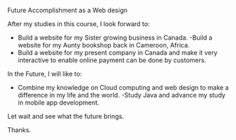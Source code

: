 Future Accomplishment as a Web design 

After my studies in this course, I look forward to:

- Build a website for my Sister growing business in Canada.
-Build a website for my Aunty bookshop back in Cameroon, Africa.
- Build a website for my present company in Canada and make it very interactive to enable online payment can be done by customers.


In the Future, I will like to:
- Combine my knowledge on Cloud computing and web design to make  a difference in my life and the world.
-Study Java and advance my study in mobile app development.

Let wait and see what the future brings.

Thanks.